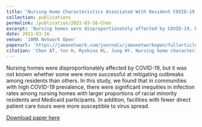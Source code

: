 ```yaml
---
title: "Nursing Home Characteristics Associated With Resident COVID-19 Morbidity in Communities With High Infection Rates"
collection: publications
permalink: /publication/2021-03-16-Chen
excerpt: 'Nursing homes were disproportionately affected by COVID-19, but it was not known whether some were more successful at mitigating outbreaks among residents than others. In this study, we found that in communities with high COVID-19 prevalence, there were significant inequities in infection rates among nursing homes with larger proportions of racial minority residents and Medicaid participants. In addition, facilities with fewer direct patient care hours were more susceptible to virus spread.'
date: 2021-03-16
venue: 'JAMA Network Open'
paperurl: 'https://jamanetwork.com/journals/jamanetworkopen/fullarticle/2777503'
citation: 'Chen AT, Yun H, Ryskina KL, Jung HY. Nursing home characteristics associated with resident COVID-19 morbidity in communities with high infection rates. <i>JAMA Network Open</i>. 2021;4(3):e211555.'
---
```

Nursing homes were disproportionately affected by COVID-19, but it was not known whether some were more successful at mitigating outbreaks among residents than others. In this study, we found that in communities with high COVID-19 prevalence, there were significant inequities in infection rates among nursing homes with larger proportions of racial minority residents and Medicaid participants. In addition, facilities with fewer direct patient care hours were more susceptible to virus spread.

[Download paper here](http://angela-t-chen.github.io/files/2021_Chen_NH_Characteristics_COVID_High_Infection.pdf)